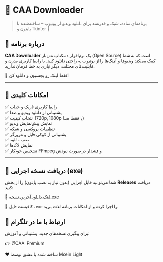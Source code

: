 # 🎥 CAA Downloader

> برنامه‌ای ساده، شیک و قدرتمند برای دانلود ویدیو از یوتیوب – ساخته‌شده با پایتون و Tkinter 💜

## 📌 درباره برنامه

**CAA Downloader** یک نرم‌افزار دسکتاپ متن‌باز (Open Source) است که به شما کمک می‌کند ویدیوها و آهنگ‌ها را از یوتیوب به راحتی دانلود کنید. با رابط کاربری مدرن و قابلیت‌های مختلف، دیگر نیازی به خط فرمان ندارید.

🎯 فقط لینک رو بچسبون و دانلود کن!

---

## 🧰 امکانات کلیدی

✅ رابط کاربری تاریک و جذاب\
✅ پشتیبانی از دانلود ویدیو و صدا\
✅ انتخاب کیفیت (720p, 1080p یا فقط صدا)\
✅ نمایش پیش‌نمایش ویدیو\
✅ تنظیمات پروکسی و شبکه\
✅ پشتیبانی از کوکی فایل و مرورگر\
✅ صف دانلود\
✅ نمایش لاگ‌ها\
✅ تشخیص خودکار FFmpeg و هشدار در صورت نبودش

---

## 💾 دریافت نسخه اجرایی (exe)

شما می‌توانید فایل اجرایی (بدون نیاز به نصب پایتون) را از بخش **Releases** دریافت کنید:

🔗 [لینک دانلود آخرین نسخه exe](https://github.com/CAA-Family/Media-Downloader/releases/)

📁 کافیست فایل `.exe` را اجرا کرده و از امکانات برنامه لذت ببرید.


## 📢 ارتباط با ما در تلگرام

برای پیگیری نسخه‌های جدید، پشتیبانی و آموزش:

👉 [@CAA\_Premium](https://t.me/CAA_Premium)


❤️ ساخته شده با عشق توسط Moein Light

